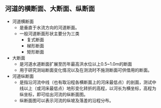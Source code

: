 ## 河道的横断面、大断面、纵断面
- 河道横断面
	- 是垂直于水流方向的河道断面。
	- 一般河道断面形状主要分为三类
		- 复式断面
		- 梯形断面
		- 矩形断面
- 大断面
	- 是河道水道断面扩展至历年最高洪水位以上0.5~1.0m的断面
	- 用于研究测站断面变化情况以及在测流时不施测断面可供借用的断面。
- 河道纵断面
	- 是指沿河流中线（也有取沿程各横断面上的河床最低点）的剖面，测试中线以上（或河床最低点）地形变化转折的高程，以河长为横坐标，高程为纵坐标，即可绘出河流的纵断面图。
	- 纵断面图可以表示河流的纵坡及落差的沿程分布。